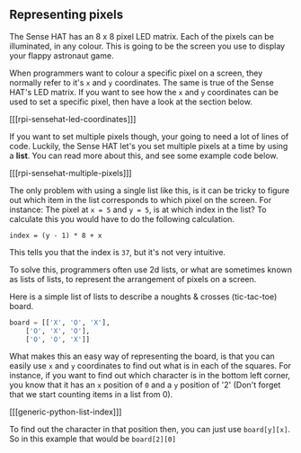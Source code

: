 ## Representing pixels

The Sense HAT has an 8 x 8 pixel LED matrix. Each of the pixels can be illuminated, in any colour. This is going to be the screen you use to display your flappy astronaut game.

When programmers want to colour a specific pixel on a screen, they normally refer to it's `x` and `y` coordinates. The same is true of the Sense HAT's LED matrix. If you want to see how the `x` and `y` coordinates can be used to set a specific pixel, then have a look at the section below.

[[[rpi-sensehat-led-coordinates]]]

If you want to set multiple pixels though, your going to need a lot of lines of code. Luckily, the Sense HAT let's you set multiple pixels at a time by using a **list**. You can read more about this, and see some example code below.

[[[rpi-sensehat-multiple-pixels]]]

The only problem with using a single list like this, is it can be tricky to figure out which item in the list corresponds to which pixel on the screen. For instance: The pixel at `x = 5` and `y = 5`, is at which index in the list? To calculate this you would have to do the following calculation.

```
index = (y - 1) * 8 + x
```

This tells you that the index is `37`, but it's not very intuitive.

To solve this, programmers often use 2d lists, or what are sometimes known as lists of lists, to represent the arrangement of pixels on a screen.

Here is a simple list of lists to describe a noughts & crosses (tic-tac-toe) board.

```python
board = [['X', 'O', 'X'],
	['O', 'X', 'O'],
	['O', 'O', 'X']]
```

What makes this an easy way of representing the board, is that you can easily use `x` and `y` coordinates to find out what is in each of the squares. For instance, if you want to find out which character is in the bottom left corner, you know that it has an `x` position of `0` and a `y` position of '2' (Don't forget that we start counting items in a list from 0).

[[[generic-python-list-index]]]

To find out the character in that position then, you can just use `board[y][x]`. So in this example that would be `board[2][0]`
